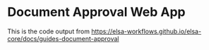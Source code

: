 # Document Approval Web App

This is the code output from https://elsa-workflows.github.io/elsa-core/docs/guides-document-approval